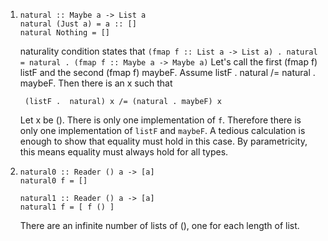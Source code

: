 1. ```
   natural :: Maybe a -> List a
   natural (Just a) = a :: []
   natural Nothing = []
   ```

   naturality condition states that 
   `(fmap f :: List a -> List a) . natural = natural . (fmap f :: Maybe a -> Maybe a)`
   Let's call the first (fmap f) listF and the second (fmap f) maybeF. Assume
   listF . natural /= natural . maybeF. Then there is an x such that 
   
   ```
    (listF .  natural) x /= (natural . maybeF) x
   ```

   Let x be (). There is only one implementation of `f`. Therefore there is only
   one implementation of `listF` and `maybeF`. A tedious calculation is enough
   to show that equality must hold in this case. By parametricity, this means
   equality must always hold for all types.

2. ```
   natural0 :: Reader () a -> [a]
   natural0 f = []
   
   natural1 :: Reader () a -> [a]
   natural1 f = [ f () ]
   ```

   There are an infinite number of lists of (), one for each length of list.
